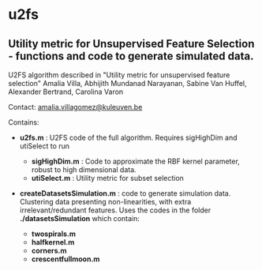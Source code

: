 # u2fs
## Utility metric for Unsupervised Feature Selection - functions and code to generate simulated data.

U2FS algorithm described in "Utility metric for unsupervised feature selection"
Amalia Villa, Abhijith Mundanad Narayanan, Sabine Van Huffel, Alexander Bertrand, Carolina Varon

Contact: amalia.villagomez@kuleuven.be

Contains:

- **u2fs.m** : U2FS code of the full algorithm. Requires sigHighDim and utiSelect to run
	- **sigHighDim.m** : Code to approximate the RBF kernel parameter, robust to high dimensional data.
	- **utiSelect.m** : Utility metric for subset selection

- **createDatasetsSimulation.m** : code to generate simulation data. Clustering data presenting non-linearities, with extra irrelevant/redundant features. Uses the codes in the folder **./datasetsSimulation** which contain:
	- **twospirals.m**
	- **halfkernel.m**
	- **corners.m**
	- **crescentfullmoon.m**